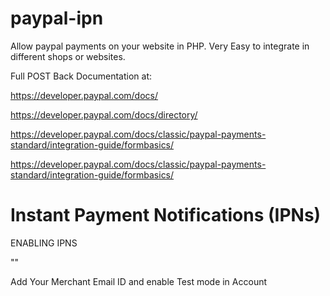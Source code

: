 # paypal-ipn

Allow paypal payments on your website in PHP. Very Easy to integrate in different shops or websites.

Full POST Back Documentation at:

https://developer.paypal.com/docs/

https://developer.paypal.com/docs/directory/

https://developer.paypal.com/docs/classic/paypal-payments-standard/integration-guide/formbasics/

https://developer.paypal.com/docs/classic/paypal-payments-standard/integration-guide/formbasics/

# Instant Payment Notifications (IPNs)
ENABLING IPNS



"<input type="hidden" name="ap_business" value="yourmerchantid@your.com"/>"

Add Your Merchant Email ID and enable Test mode in Account 